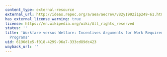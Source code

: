 ```yaml
---
content_type: external-resource
external_url: http://ideas.repec.org/a/aea/aecrev/v82y1992i1p249-61.html
has_external_license_warning: true
license: https://en.wikipedia.org/wiki/All_rights_reserved
status: ''
title: 'Workfare versus Welfare: Incentives Arguments for Work Requirements in Poverty-Alleviation
  Programs'
uid: 6196d1e5-f018-4299-96a7-333cd89dc423
wayback_url: ''
---
```

